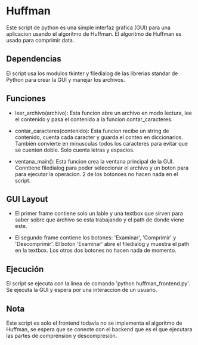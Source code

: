 
# Huffman

Este script de python es una simple interfaz grafica (GUI) para una aplicacion usando el algoritmo de Huffman. El algoritmo de Huffman es usado para comprimir data.




## Dependencias

El script usa los modulos tkinter y filedialog de las librerias standar de Python para crear la GUI y manejar los archivos.



## Funciones

- leer_archivo(archivo): Esta funcion abre un archivo en modo lectura, lee el contenido y pasa el contenido a la funcion contar_caracteres.

- contar_caracteres(contenido): Esta funcion recibe un string de contenido, cuenta cada caracter y guarda el conteo en diccionarios. También convierte en minusculas todos los caracteres para evitar que se cuenten doble. Solo cuenta letras y espacios.

- ventana_main(): Esta funcion crea la ventana principal de la GUI. Conntiene filedialog para poder seleccionar el archivo y un boton para para ejecutar la operacion. 2 de los botonoes no hacen nada en el script.

## GUI Layout

- El primer frame contiene solo un lable y una textbox que sirven para saber sobre que archivo se esta trabajando y el path de donde viene este.

- El segundo frame contiene los botones: 'Examinar', 'Comprimir' y 'Descomprimir'. El boton 'Examinar' abre el filedialog y muestra el path en la textbox. Los otros dos botones no hacen nada de momento.

## Ejecución 

El script se ejecuta con la linea de comando 'python huffman_frontend.py'. Se ejecuta la GUI y espera por una interaccion de un usuario.

## Nota
Este script es solo el frontend todavía no se implementa el algoritmo de Huffman, se espera que se conecte con el backend que es el que ejecutara las partes de comprensión y descompresión.
